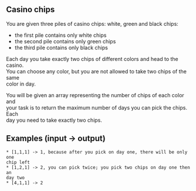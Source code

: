 ## Casino chips

You are given three piles of casino chips: white, green and black chips:
* the first pile contains only white chips  
* the second pile contains only green chips  
* the third pile contains only black chips  

Each day you take exactly two chips of different colors and head to the casino.  
You can choose any color, but you are not allowed to take two chips of the same  
color in day.  

You will be given an array representing the number of chips of each color and  
your task is to return the maximum number of days you can pick the chips. Each  
day you need to take exactly two chips.  

## Examples (input -> output)
    * [1,1,1] -> 1, because after you pick on day one, there will be only one  
    chip left  
    * [1,2,1] -> 2, you can pick twice; you pick two chips on day one then an  
    day two  
    * [4,1,1] -> 2  

